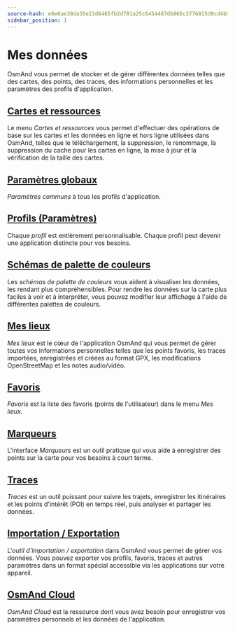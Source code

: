 ```yaml
---
source-hash: e6e6ae38da35e21d6465fb2d781a25c6454487db866c3776815d9cd4b5ffba8e 
sidebar_position: 1
---
```


# Mes données

OsmAnd vous permet de stocker et de gérer différentes données telles que des cartes, des points, des traces, des informations personnelles et les paramètres des profils d'application.

## [Cartes et ressources](./maps-resources.md)

Le menu *Cartes et ressources* vous permet d'effectuer des opérations de base sur les cartes et les données en ligne et hors ligne utilisées dans OsmAnd, telles que le téléchargement, la suppression, le renommage, la suppression du cache pour les cartes en ligne, la mise à jour et la vérification de la taille des cartes.

## [Paramètres globaux](./global-settings.md)

*Paramètres communs* à tous les profils d'application.

## [Profils (Paramètres)](./profiles.md)

Chaque *profil* est entièrement personnalisable. Chaque profil peut devenir une application distincte pour vos besoins.

## [Schémas de palette de couleurs](./color-palette-schemes.md)

Les *schémas de palette de couleurs* vous aident à visualiser les données, les rendant plus compréhensibles. Pour rendre les données sur la carte plus faciles à voir et à interpréter, vous pouvez modifier leur affichage à l'aide de différentes palettes de couleurs.

## [Mes lieux](./myplaces.md)

*Mes lieux* est le cœur de l'application OsmAnd qui vous permet de gérer toutes vos informations personnelles telles que les points favoris, les traces importées, enregistrées et créées au format GPX, les modifications OpenStreetMap et les notes audio/vidéo.

## [Favoris](./favorites.md)

*Favoris* est la liste des favoris (points de l'utilisateur) dans le menu *Mes lieux*.

## [Marqueurs](./markers.md)

L'interface *Marqueurs* est un outil pratique qui vous aide à enregistrer des points sur la carte pour vos besoins à court terme.

## [Traces](./tracks/index.md)

*Traces* est un outil puissant pour suivre les trajets, enregistrer les itinéraires et les points d'intérêt (POI) en temps réel, puis analyser et partager les données.

## [Importation / Exportation](./import-export.md)

L'*outil d'importation / exportation* dans OsmAnd vous permet de gérer vos données. Vous pouvez exporter vos profils, favoris, traces et autres paramètres dans un format spécial accessible via les applications sur votre appareil.

## [OsmAnd Cloud](./osmand-cloud.md)

*OsmAnd Cloud* est la ressource dont vous avez besoin pour enregistrer vos paramètres personnels et les données de l'application.

